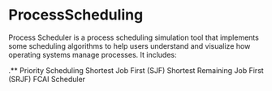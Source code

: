 # ProcessScheduling

Process Scheduler is a process scheduling simulation tool that implements some scheduling algorithms to help users understand and visualize how operating systems manage processes. It includes:

.** Priority Scheduling
Shortest Job First (SJF)
Shortest Remaining Job First (SRJF)
FCAI Scheduler
